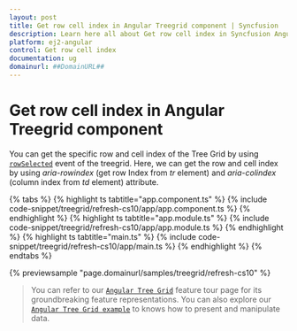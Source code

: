 ```yaml
---
layout: post
title: Get row cell index in Angular Treegrid component | Syncfusion
description: Learn here all about Get row cell index in Syncfusion Angular Treegrid component of Syncfusion Essential JS 2 and more.
platform: ej2-angular
control: Get row cell index 
documentation: ug
domainurl: ##DomainURL##
---
```


# Get row cell index in Angular Treegrid component

You can get the specific row and cell index of the Tree Grid by using [`rowSelected`](https://ej2.syncfusion.com/angular/documentation/api/treegrid/#rowselected) event of the treegrid. Here, we can get the row and cell index by using *aria-rowindex* (get row Index from *tr* element) and *aria-colindex* (column index from *td* element) attribute.

{% tabs %}
{% highlight ts tabtitle="app.component.ts" %}
{% include code-snippet/treegrid/refresh-cs10/app/app.component.ts %}
{% endhighlight %}
{% highlight ts tabtitle="app.module.ts" %}
{% include code-snippet/treegrid/refresh-cs10/app/app.module.ts %}
{% endhighlight %}
{% highlight ts tabtitle="main.ts" %}
{% include code-snippet/treegrid/refresh-cs10/app/main.ts %}
{% endhighlight %}
{% endtabs %}
  
{% previewsample "page.domainurl/samples/treegrid/refresh-cs10" %}

> You can refer to our [`Angular Tree Grid`](https://www.syncfusion.com/angular-ui-components/angular-tree-grid) feature tour page for its groundbreaking feature representations. You can also explore our [`Angular Tree Grid example`](https://ej2.syncfusion.com/angular/demos/#/material/treegrid/treegrid-overview) to knows how to present and manipulate data.